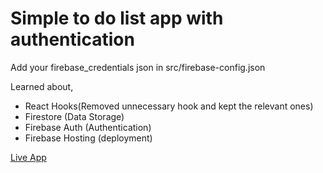 # Simple to do list app with authentication

Add your firebase_credentials json in src/firebase-config.json

Learned about,
- React Hooks(Removed unnecessary hook and kept the relevant ones)
- Firestore (Data Storage)
- Firebase Auth (Authentication)
- Firebase Hosting (deployment)

[Live App](https://todo-firebase-testing.web.app/)
